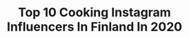 ---
title: Top 10 Cooking Instagram Influencers In Finland In 2020
description: >-
  Find top cooking Instagram influencers in Finland in 2020. Most popular hashtags: #finland #kev #love #sport.
platform: Instagram
profiles:
  - username: "lilinissila"
    fullname: >-
      Lili Nissilä
    location: "Finland"
    followers: 2249
    engagement: 1415
    commentsToLikes: 0.027171
    avatar: "https://scontent-lhr8-1.cdninstagram.com/v/t51.2885-19/s320x320/91508536_556131525280378_860676386300362752_n.jpg?_nc_ht=scontent-lhr8-1.cdninstagram.com&_nc_ohc=XhIqgYJzcdUAX-FBdRc&oh=44c806ba41d191461de5a8306b034c92&oe=5EB915D3"
    verified: false
    hashtags: ""
  - username: "terveisetravintoketjunhuipulta"
    fullname: >-
      Terveisetravintoketjunhuipulta
    location: "Finland"
    followers: 9197
    engagement: 854
    commentsToLikes: 0.071351
    avatar: "https://scontent-lhr8-1.cdninstagram.com/v/t51.2885-19/s320x320/23347370_1393886207389352_2061300636669968384_n.jpg?_nc_ht=scontent-lhr8-1.cdninstagram.com&_nc_ohc=mmjWanGOqo4AX8GwGKS&oh=139c8c9514f61b6eee9cfb46f9afde01&oe=5EBB204B"
    verified: false
    hashtags: "#sakocartridges, #gamefood, #huntlife, #duckseason"
  - username: "vladislava_661"
    fullname: >-
      Владислава Шелыгина
    location: "Finland"
    followers: 728537
    engagement: 1395
    commentsToLikes: 0.012845
    avatar: "https://instagram.fbkk5-4.fna.fbcdn.net/v/t51.2885-19/s320x320/91530203_595213511065858_622244682771988480_n.jpg?_nc_ht=instagram.fbkk5-4.fna.fbcdn.net&_nc_ohc=PDXa7LlBO78AX-Db2y5&oh=e11122be7ed82e7c70e30e2ad17aa638&oe=5EB2B79A"
    verified: false
    hashtags: "#beautyfulgirls, #hermosa, #weekend, #hobby"
  - username: "siljain"
    fullname: >-
      Silja
    location: "Finland"
    followers: 2678
    engagement: 1173
    commentsToLikes: 0.398153
    avatar: "https://scontent-ams4-1.cdninstagram.com/v/t51.2885-19/s320x320/80585889_454067752145312_3041798385666359296_n.jpg?_nc_ht=scontent-ams4-1.cdninstagram.com&_nc_ohc=bw-zbBS0s1gAX8e6sFT&oh=021ae636abdacaddf7048eed89794922&oe=5EBA6B58"
    verified: false
    hashtags: "#family, #mirrorselfie, #thoughtoftheday, #fatherandson"
  - username: "fightbackpekka"
    fullname: >-
      Pekka Hyysalo
    location: "Finland"
    followers: 58364
    engagement: 338
    commentsToLikes: 0.004346
    avatar: "https://scontent-ams4-1.cdninstagram.com/v/t51.2885-19/s320x320/71530165_413581796256702_1835212952618139648_n.jpg?_nc_ht=scontent-ams4-1.cdninstagram.com&_nc_ohc=s50KYn1cR6IAX_J1Asp&oh=220e16ef8b1ddb53fec0b68c63410492&oe=5EB836DC"
    verified: false
    hashtags: "#thefuturewechoose, #fightback, #willpower, #parenthood"
  - username: "creaturesofhki"
    fullname: >-
      Food Doodles 👀
    location: "Finland"
    followers: 2593
    engagement: 1767
    commentsToLikes: 0.088328
    avatar: "https://scontent-lht6-1.cdninstagram.com/v/t51.2885-19/s320x320/26863389_2002272626711343_2563902043269890048_n.jpg?_nc_ht=scontent-lht6-1.cdninstagram.com&_nc_ohc=KdlRvERRsHsAX_zFbm3&oh=1840371d16e3a8fc9147ff5555cfee41&oe=5EBB07A6"
    verified: false
    hashtags: "#sommar, #funnyaccount, #cartoon, #suomi"
  - username: "ibu_biathlonworld"
    fullname: >-
      IBU Biathlonworld
    location: "Finland"
    followers: 113688
    engagement: 802
    commentsToLikes: 0.005236
    avatar: "https://scontent-lga3-1.cdninstagram.com/v/t51.2885-19/s320x320/15056775_1831477133766549_4858467116904349696_a.jpg?_nc_ht=scontent-lga3-1.cdninstagram.com&_nc_ohc=rP3KQvu9oJkAX-f_AY3&oh=cd9bc2a9972991e7945ec48a89d16308&oe=5EBC0A49"
    verified: false
    hashtags: "#nmnm20, #totalscore, #sunshine, #pictureoftheday"
  - username: "fu0821"
    fullname: >-
      fu ふう
    location: "Finland"
    followers: 27059
    engagement: 493
    commentsToLikes: 0.015811
    avatar: "https://scontent-amt2-1.cdninstagram.com/v/t51.2885-19/s320x320/14711935_1626086807691049_6519644949556756480_a.jpg?_nc_ht=scontent-amt2-1.cdninstagram.com&_nc_ohc=_bJUY3vqz2oAX8NsYUv&oh=166940ede7ae99a6629d835d7ff473d8&oe=5EB7345F"
    verified: false
    hashtags: "#antique, #toast, #breadlover, #deliciosoed"
  - username: "points.of.score"
    fullname: >-
      Kari.Lammervo
    location: "Finland"
    followers: 4186
    engagement: 1756
    commentsToLikes: 0.018629
    avatar: "https://scontent-frx5-1.cdninstagram.com/v/t51.2885-19/s320x320/61408862_314776166113999_6599111254806102016_n.jpg?_nc_ht=scontent-frx5-1.cdninstagram.com&_nc_ohc=THx4UqB1GMEAX9CH8AB&oh=e786622ada60285b00031c88a2f9d8b1&oe=5EAFD83D"
    verified: false
    hashtags: "#ships, #veneily, #rock, #oldhouses"
  - username: "natawhitetrash"
    fullname: >-
      Natalia Salmela
    location: "Finland"
    followers: 22335
    engagement: 326
    commentsToLikes: 0.008928
    avatar: "https://scontent-lhr3-1.cdninstagram.com/v/t51.2885-19/s320x320/70447187_2442984255915918_957562421772288000_n.jpg?_nc_ht=scontent-lhr3-1.cdninstagram.com&oh=62174da5659094b7ea2a2d637fdca0fd&oe=5E9199D0"
    verified: false
    hashtags: "#herringbone, #enefit, #vastuullisuus, #fourreasondofficial"
---